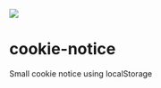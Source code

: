 ![](https://david-dm.org/pythonic1/cookie-notice.svg)

# cookie-notice

Small cookie notice using localStorage
